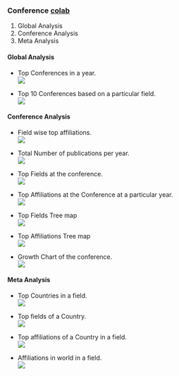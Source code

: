 ### Conference <a href="https://drive.google.com/file/d/1e-iGXvbzxOVYzF-B229ezpCFUPLqqhbq/view?usp=sharing">colab</a>
1. Global Analysis
2. Conference Analysis
3. Meta Analysis

#### Global Analysis
- Top Conferences in a year.<br>
<img src="https://github.com/ai-index-hai-stanford/AI-Index-2020/blob/master/VISUALIZATION/Conference/Images/Global%20Analysis/top-conferences.png"></img>

- Top 10 Conferences based on a particular field.<br>
<img src="https://github.com/ai-index-hai-stanford/AI-Index-2020/blob/master/VISUALIZATION/Conference/Images/Global%20Analysis/top-field-wise-conferences.png"></img>

#### Conference Analysis
- Field wise top affiliations.<br>
<img src="https://github.com/ai-index-hai-stanford/AI-Index-2020/blob/master/VISUALIZATION/Conference/Images/Conference%20Analysis/top-affiliations-in-a-field.png"></img>

- Total Number of publications per year.<br>
<img src="https://github.com/ai-index-hai-stanford/AI-Index-2020/blob/master/VISUALIZATION/Conference/Images/Conference%20Analysis/publications-per-year.png"></img>

- Top Fields at the conference.<br>
<img src="https://github.com/ai-index-hai-stanford/AI-Index-2020/blob/master/VISUALIZATION/Conference/Images/Conference%20Analysis/top-fields.png"></img>

- Top Affiliations at the Conference at a particular year.<br>
<img src="https://github.com/ai-index-hai-stanford/AI-Index-2020/blob/master/VISUALIZATION/Conference/Images/Conference%20Analysis/top-affiliations.png"></img>

- Top Fields Tree map<br>
<img src="https://github.com/ai-index-hai-stanford/AI-Index-2020/blob/master/VISUALIZATION/Conference/Images/Conference%20Analysis/top-fields-tree.png"></img>

- Top Affiliations Tree map<br>
<img src="https://github.com/ai-index-hai-stanford/AI-Index-2020/blob/master/VISUALIZATION/Conference/Images/Conference%20Analysis/top-affiliation-tree.png"></img>

- Growth Chart of the conference.<br>
<img src="https://github.com/ai-index-hai-stanford/AI-Index-2020/blob/master/VISUALIZATION/Conference/Images/Conference%20Analysis/growth-chart.png"></img>

#### Meta Analysis
- Top Countries in a field.<br>
<img src="https://github.com/ai-index-hai-stanford/AI-Index-2020/blob/master/VISUALIZATION/Conference/Images/Meta%20Analysis/top-countries-fieldwise.png"></img>

- Top fields of a Country.<br>
<img src="https://github.com/ai-index-hai-stanford/AI-Index-2020/blob/master/VISUALIZATION/Conference/Images/Meta%20Analysis/top-fields-of-a-country.png"></img>

- Top affiliations of a Country in a field.<br>
<img src="https://github.com/ai-index-hai-stanford/AI-Index-2020/blob/master/VISUALIZATION/Conference/Images/Meta%20Analysis/top-affiliations-of-the-country.png"></img>

- Affiliations in world in a field.<br>
<img src="https://github.com/ai-index-hai-stanford/AI-Index-2020/blob/master/VISUALIZATION/Conference/Images/Meta%20Analysis/map.png"></img>







